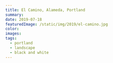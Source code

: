```yaml
---
title: El Camino, Alameda, Portland
summary:
date: 2019-07-18
featuredImage: /static/img/2019/el-camino.jpg
color:
images:
tags:
  - portland
  - landscape
  - black and white
---
```

